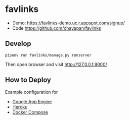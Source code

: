 # favlinks

* Demo: https://favlinks-demo.uc.r.appspot.com/signup/
* Code https://github.com/chayapan/favlinks

## Develop

```
pipenv run favlinks/manage.py runserver
```

Then open browser and visit http://127.0.0.1:8000/

## How to Deploy

Example configuration for 
* [Google App Engine](docs/APP_ENGINE.md)
* [Heroku](docs/HEROKU.md)
* [Docker Compose](docs/DOCKER_COMPOSE.md)
